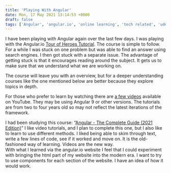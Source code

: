 ```yaml
---
title: 'Playing With Angular'
date: Mon, 17 May 2021 13:14:53 +0000
draft: false
tags: ['Angular', 'angular.io', 'online learning', 'tech related', 'udemy']
---
```


I have been playing with Angular again over the last few days. I was playing with the Angular.io [Tour of Heroes Tutorial](https://angular.io/tutorial). The course is simple to follow. For a while I was stuck on one problem but was able to find an answer using search engines. I then got stuck with a separate issue. The advantage of getting stuck is that it encourages reading around the subject. It gets us to make sure that we understand what we are working on.

The course will leave you with an overview, but for a deeper understanding courses like the one mentioned below are better because they explore topics in depth.

For those who prefer to learn by watching there are [a few videos](https://www.youtube.com/results?search_query=angular+tour+of+heroes) available on YouTube. They may be using Angular 9 or other versions. The tutorials are from two to four years old so may not reflect the latest iterations of the framework.

I had been studying this course: “[Angular - The Complete Guide (2021 Edition)](https://www.udemy.com/share/101WgAAkUScFdbQ3s=/)” I like video tutorials, and I plan to complete this one, but I also like to learn to use different methods. I liked being able to skim through text, write a few lines of code, see if it worked and move on. It is the old-fashioned way of learning. Videos are the new way.  
With what I learned via the angular.io website I feel that I could experiment with bringing the html part of my website into the modern era. I want to try to use components for each section of the website. I have an idea of how it would work.